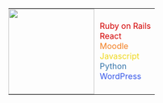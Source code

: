 <table border=0 cellpadding=0 cellspacing=0>
  <tr>
    <td style="border-collapse:collapse;border:none;padding:0;">
      <img src="https://media.giphy.com/media/MF1kR4YmC2Z20/giphy.gif" width="170" align="left" />
    </td>
    <td style="border-collapse:collapse;border:none;">
      <font color="#d30001">Ruby on Rails</font>
      <br>
      <font color="#d30001">React</font>
      <br>
      <font color="#f27f22">Moodle</font>
      <br>
      <font color="#efd81d">Javascript</font>
      <br>
      <font color="#3776ab">Python</font>
      <br>
      <font color="#3858e9">WordPress</font>
    </td>
  </tr>
</table>
